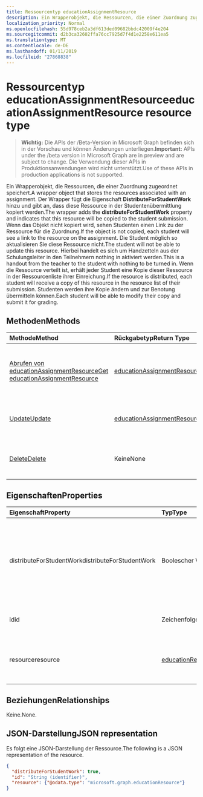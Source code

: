 ```yaml
---
title: Ressourcentyp educationAssignmentResource
description: Ein Wrapperobjekt, die Ressourcen, die einer Zuordnung zugeordnet speichert. Der Wrapper fügt die Eigenschaft **DistributeForStudentWork** hinzu und gibt an, dass diese Ressource wird
localization_priority: Normal
ms.openlocfilehash: 55d978ceb2a3df613ded09682bbdc42009f4e204
ms.sourcegitcommit: d2b3ca32602ffa76cc7925d7f4d1e2258e611ea5
ms.translationtype: MT
ms.contentlocale: de-DE
ms.lasthandoff: 01/11/2019
ms.locfileid: "27868838"
---
```

# <a name="educationassignmentresource-resource-type"></a><span data-ttu-id="ad9f2-104">Ressourcentyp educationAssignmentResource</span><span class="sxs-lookup"><span data-stu-id="ad9f2-104">educationAssignmentResource resource type</span></span>

> <span data-ttu-id="ad9f2-105">**Wichtig:** Die APIs der /Beta-Version in Microsoft Graph befinden sich in der Vorschau und können Änderungen unterliegen.</span><span class="sxs-lookup"><span data-stu-id="ad9f2-105">**Important:** APIs under the /beta version in Microsoft Graph are in preview and are subject to change.</span></span> <span data-ttu-id="ad9f2-106">Die Verwendung dieser APIs in Produktionsanwendungen wird nicht unterstützt.</span><span class="sxs-lookup"><span data-stu-id="ad9f2-106">Use of these APIs in production applications is not supported.</span></span>

<span data-ttu-id="ad9f2-107">Ein Wrapperobjekt, die Ressourcen, die einer Zuordnung zugeordnet speichert.</span><span class="sxs-lookup"><span data-stu-id="ad9f2-107">A wrapper object that stores the resources associated with an assignment.</span></span> <span data-ttu-id="ad9f2-108">Der Wrapper fügt die Eigenschaft **DistributeForStudentWork** hinzu und gibt an, dass diese Ressource in der Studentenübermittlung kopiert werden.</span><span class="sxs-lookup"><span data-stu-id="ad9f2-108">The wrapper adds the **distributeForStudentWork** property and indicates that this resource will be copied to the student submission.</span></span>  <span data-ttu-id="ad9f2-109">Wenn das Objekt nicht kopiert wird, sehen Studenten einen Link zu der Ressource für die Zuordnung.</span><span class="sxs-lookup"><span data-stu-id="ad9f2-109">If the object is not copied, each student will see a link to the resource on the assignment.</span></span> <span data-ttu-id="ad9f2-110">Die Student möglich so aktualisieren Sie diese Ressource nicht.</span><span class="sxs-lookup"><span data-stu-id="ad9f2-110">The student will not be able to update this resource.</span></span> <span data-ttu-id="ad9f2-111">Hierbei handelt es sich um Handzetteln aus der Schulungsleiter in den Teilnehmern nothing in aktiviert werden.</span><span class="sxs-lookup"><span data-stu-id="ad9f2-111">This is a handout from the teacher to the student with nothing to be turned in.</span></span> <span data-ttu-id="ad9f2-112">Wenn die Ressource verteilt ist, erhält jeder Student eine Kopie dieser Ressource in der Ressourcenliste ihrer Einreichung.</span><span class="sxs-lookup"><span data-stu-id="ad9f2-112">If the resource is distributed, each student will receive a copy of this resource in the resource list of their submission.</span></span> <span data-ttu-id="ad9f2-113">Studenten werden ihre Kopie ändern und zur Benotung übermitteln können.</span><span class="sxs-lookup"><span data-stu-id="ad9f2-113">Each student will be able to modify their copy and submit it for grading.</span></span>


## <a name="methods"></a><span data-ttu-id="ad9f2-114">Methoden</span><span class="sxs-lookup"><span data-stu-id="ad9f2-114">Methods</span></span>

| <span data-ttu-id="ad9f2-115">Methode</span><span class="sxs-lookup"><span data-stu-id="ad9f2-115">Method</span></span>           | <span data-ttu-id="ad9f2-116">Rückgabetyp</span><span class="sxs-lookup"><span data-stu-id="ad9f2-116">Return Type</span></span>    |<span data-ttu-id="ad9f2-117">Beschreibung</span><span class="sxs-lookup"><span data-stu-id="ad9f2-117">Description</span></span>|
|:---------------|:--------|:----------|
|[<span data-ttu-id="ad9f2-118">Abrufen von educationAssignmentResource</span><span class="sxs-lookup"><span data-stu-id="ad9f2-118">Get educationAssignmentResource</span></span>](../api/educationassignmentresource-get.md) | [<span data-ttu-id="ad9f2-119">educationAssignmentResource</span><span class="sxs-lookup"><span data-stu-id="ad9f2-119">educationAssignmentResource</span></span>](educationassignmentresource.md) |<span data-ttu-id="ad9f2-120">Lesen Sie Eigenschaften und die Beziehungen eines **EducationAssignmentResource** -Objekts.</span><span class="sxs-lookup"><span data-stu-id="ad9f2-120">Read properties and relationships of an **educationAssignmentResource** object.</span></span>|
|[<span data-ttu-id="ad9f2-121">Update</span><span class="sxs-lookup"><span data-stu-id="ad9f2-121">Update</span></span>](../api/educationassignmentresource-update.md) | [<span data-ttu-id="ad9f2-122">educationAssignmentResource</span><span class="sxs-lookup"><span data-stu-id="ad9f2-122">educationAssignmentResource</span></span>](educationassignmentresource.md) |<span data-ttu-id="ad9f2-123">Aktualisieren eines **EducationAssignmentResource** -Objekts.</span><span class="sxs-lookup"><span data-stu-id="ad9f2-123">Update an **educationAssignmentResource** object.</span></span> |
|[<span data-ttu-id="ad9f2-124">Delete</span><span class="sxs-lookup"><span data-stu-id="ad9f2-124">Delete</span></span>](../api/educationassignmentresource-delete.md) | <span data-ttu-id="ad9f2-125">Keine</span><span class="sxs-lookup"><span data-stu-id="ad9f2-125">None</span></span> |<span data-ttu-id="ad9f2-126">Löschen eines **EducationAssignmentResource** -Objekts.</span><span class="sxs-lookup"><span data-stu-id="ad9f2-126">Delete an **educationAssignmentResource** object.</span></span> |

## <a name="properties"></a><span data-ttu-id="ad9f2-127">Eigenschaften</span><span class="sxs-lookup"><span data-stu-id="ad9f2-127">Properties</span></span>
| <span data-ttu-id="ad9f2-128">Eigenschaft</span><span class="sxs-lookup"><span data-stu-id="ad9f2-128">Property</span></span>     | <span data-ttu-id="ad9f2-129">Typ</span><span class="sxs-lookup"><span data-stu-id="ad9f2-129">Type</span></span>   |<span data-ttu-id="ad9f2-130">Beschreibung</span><span class="sxs-lookup"><span data-stu-id="ad9f2-130">Description</span></span>|
|:---------------|:--------|:----------|
|<span data-ttu-id="ad9f2-131">distributeForStudentWork</span><span class="sxs-lookup"><span data-stu-id="ad9f2-131">distributeForStudentWork</span></span>|<span data-ttu-id="ad9f2-132">Boolescher Wert</span><span class="sxs-lookup"><span data-stu-id="ad9f2-132">Boolean</span></span>|<span data-ttu-id="ad9f2-133">Gibt an, ob diese Ressource in jeder Studentenübermittlung für Änderung und Übermittlung kopiert werden sollen.</span><span class="sxs-lookup"><span data-stu-id="ad9f2-133">Indicates whether this resource should be copied to each student submission for modification and submission.</span></span>|
|<span data-ttu-id="ad9f2-134">id</span><span class="sxs-lookup"><span data-stu-id="ad9f2-134">id</span></span>|<span data-ttu-id="ad9f2-135">Zeichenfolge</span><span class="sxs-lookup"><span data-stu-id="ad9f2-135">String</span></span>| <span data-ttu-id="ad9f2-136">Die ID der Ressource.</span><span class="sxs-lookup"><span data-stu-id="ad9f2-136">ID of this resource.</span></span> <span data-ttu-id="ad9f2-137">Schreibgeschützt.</span><span class="sxs-lookup"><span data-stu-id="ad9f2-137">Read-only.</span></span>|
|<span data-ttu-id="ad9f2-138">resource</span><span class="sxs-lookup"><span data-stu-id="ad9f2-138">resource</span></span>|[<span data-ttu-id="ad9f2-139">educationResource</span><span class="sxs-lookup"><span data-stu-id="ad9f2-139">educationResource</span></span>](educationresource.md)|<span data-ttu-id="ad9f2-140">Resource-Objekt, das diese Zuordnung zugeordnet wurde.</span><span class="sxs-lookup"><span data-stu-id="ad9f2-140">Resource object that has been associated with this assignment.</span></span>|

## <a name="relationships"></a><span data-ttu-id="ad9f2-141">Beziehungen</span><span class="sxs-lookup"><span data-stu-id="ad9f2-141">Relationships</span></span>
<span data-ttu-id="ad9f2-142">Keine.</span><span class="sxs-lookup"><span data-stu-id="ad9f2-142">None.</span></span>


## <a name="json-representation"></a><span data-ttu-id="ad9f2-143">JSON-Darstellung</span><span class="sxs-lookup"><span data-stu-id="ad9f2-143">JSON representation</span></span>

<span data-ttu-id="ad9f2-144">Es folgt eine JSON-Darstellung der Ressource.</span><span class="sxs-lookup"><span data-stu-id="ad9f2-144">The following is a JSON representation of the resource.</span></span>

<!-- {
  "blockType": "resource",
  "optionalProperties": [

  ],
  "@odata.type": "microsoft.graph.educationAssignmentResource"
}-->

```json
{
  "distributeForStudentWork": true,
  "id": "String (identifier)",
  "resource": {"@odata.type": "microsoft.graph.educationResource"}
}

```

<!-- uuid: 8fcb5dbc-d5aa-4681-8e31-b001d5168d79
2015-10-25 14:57:30 UTC -->
<!-- {
  "type": "#page.annotation",
  "description": "educationAssignmentResource resource",
  "keywords": "",
  "section": "documentation",
  "tocPath": ""
}-->
